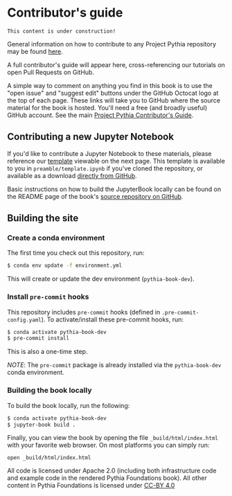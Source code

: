 # Contributor's guide

```{note}
This content is under construction!
```

General information on how to contribute to any Project Pythia repository
may be found [here](https://projectpythia.org/pages/contributing.html).

A full contributor's guide will appear here, cross-referencing our tutorials on open Pull Requests on GitHub.

A simple way to comment on anything you find in this book is to use the "open issue" and "suggest edit" buttons under the GitHub Octocat logo at the top of each page. These links will take you to GitHub where the source material for the book is hosted. You'll need a free (and broadly useful) GitHub account. See
the main [Project Pythia Contributor's Guide](https://projectpythia.org/pages/contributing.html).

## Contributing a new Jupyter Notebook

If you'd like to contribute a Jupyter Notebook to these materials, please reference our [template](template) viewable on the next page. This template is available to you in `preamble/template.ipynb` if you've cloned the repository, or available as a download [directly from GitHub](https://github.com/ProjectPythia/pythia-foundations/raw/main/preamble/template.ipynb).

Basic instructions on how to build the JupyterBook locally can be found on the README page of the book's [source repository on GitHub](https://github.com/ProjectPythia/pythia-foundations).

## Building the site

### Create a conda environment

The first time you check out this repository, run:

```bash
$ conda env update -f environment.yml
```

This will create or update the dev environment (`pythia-book-dev`).

### Install `pre-commit` hooks

This repository includes `pre-commit` hooks (defined in `.pre-commit-config.yaml`). To activate/install these pre-commit hooks, run:

```bash
$ conda activate pythia-book-dev
$ pre-commit install
```

This is also a one-time step.

_NOTE_: The `pre-commit` package is already installed via the `pythia-book-dev` conda environment.

### Building the book locally

To build the book locally, run the following:

```bash
$ conda activate pythia-book-dev
$ jupyter-book build .
```

Finally, you can view the book by opening the file `_build/html/index.html` with your favorite web browser. On most platforms you can simply run:

```
open _build/html/index.html
```

All code is licensed under Apache 2.0 (including both infrastructure code and example code in the rendered Pythia Foundations book). All other content in Pythia Foundations is licensed under [CC-BY 4.0](https://creativecommons.org/licenses/by/4.0/)
